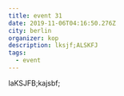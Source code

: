 ```yaml
---
title: event 31
date: 2019-11-06T04:16:50.276Z
city: berlin
organizer: kop
description: lksjf;ALSKFJ
tags:
  - event
---
```

laKSJFB;kajsbf;
